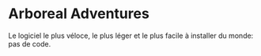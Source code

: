 # Arboreal Adventures

Le logiciel le plus véloce, le plus léger et le plus facile à installer du
monde: pas de code.